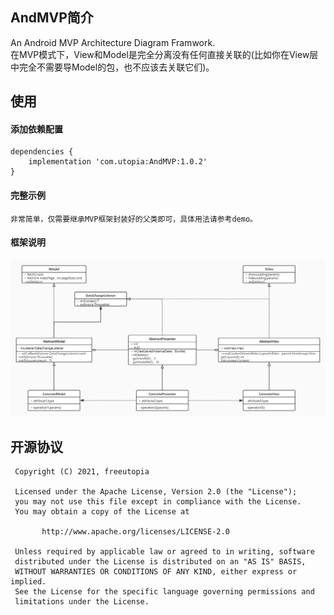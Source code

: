 ## AndMVP简介
An Android MVP Architecture Diagram Framwork.      
在MVP模式下，View和Model是完全分离没有任何直接关联的(比如你在View层中完全不需要导Model的包，也不应该去关联它们)。

## 使用 

#### 添加依赖配置  
  
```
dependencies {
    implementation 'com.utopia:AndMVP:1.0.2'
}
```  

#### 完整示例
```
非常简单，仅需要继承MVP框架封装好的父类即可，具体用法请参考demo。
```  

#### 框架说明
![Image text](https://raw.githubusercontent.com/freeutopia/AndMVP/main/images/uml.jpg)

## 开源协议
```
 Copyright (C) 2021, freeutopia
 
 Licensed under the Apache License, Version 2.0 (the "License");
 you may not use this file except in compliance with the License.
 You may obtain a copy of the License at

       http://www.apache.org/licenses/LICENSE-2.0

 Unless required by applicable law or agreed to in writing, software
 distributed under the License is distributed on an "AS IS" BASIS,
 WITHOUT WARRANTIES OR CONDITIONS OF ANY KIND, either express or implied.
 See the License for the specific language governing permissions and
 limitations under the License.
 ```
